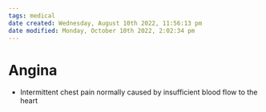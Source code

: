 ```yaml
---
tags: medical
date created: Wednesday, August 10th 2022, 11:56:13 pm
date modified: Monday, October 10th 2022, 2:02:34 pm
---
```


# Angina
- Intermittent chest pain normally caused by insufficient blood flow to the heart



